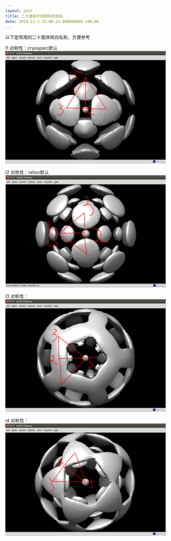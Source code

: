```yaml
---
layout: post
title: 二十面体不同转向的命名
date: 2019-11-3 22:06:24.000000000 +09:00
---
```


以下是常用的二十面体转向名称，方便参考

I1 对称性：cryosparc默认
![figure1](/assets/201911/I1.png)

I2 对称性：relion默认
![figure2](/assets/201911/I2.png)

I3 对称性：
![figure3](/assets/201911/I3.png)

I4 对称性：
![figure4](/assets/201911/I4.png)

